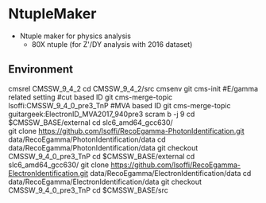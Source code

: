 # NtupleMaker
* Ntuple maker for physics analysis
   * 80X ntuple (for Z'/DY analysis with 2016 dataset)

## Environment
   cmsrel CMSSW_9_4_2
   cd CMSSW_9_4_2/src
   cmsenv
   git cms-init
   #E/gamma related setting
   #cut based ID
   git cms-merge-topic lsoffi:CMSSW_9_4_0_pre3_TnP
   #MVA based ID
   git cms-merge-topic guitargeek:ElectronID_MVA2017_940pre3
   scram b -j 9
   cd $CMSSW_BASE/external
   cd slc6_amd64_gcc630/	
   git clone https://github.com/lsoffi/RecoEgamma-PhotonIdentification.git data/RecoEgamma/PhotonIdentification/data
   cd data/RecoEgamma/PhotonIdentification/data
   git checkout CMSSW_9_4_0_pre3_TnP
   cd $CMSSW_BASE/external
   cd slc6_amd64_gcc630/
   git clone https://github.com/lsoffi/RecoEgamma-ElectronIdentification.git data/RecoEgamma/ElectronIdentification/data
   cd data/RecoEgamma/ElectronIdentification/data
   git checkout CMSSW_9_4_0_pre3_TnP
   cd $CMSSW_BASE/src
